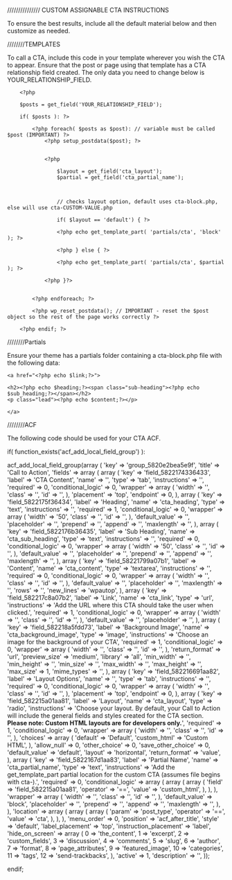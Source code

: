 /////////////// CUSTOM ASSIGNABLE CTA INSTRUCTIONS

To ensure the best results, include all the default material below and then customize as needed.



////////TEMPLATES


To call a CTA, include this code in your template wherever you wish the CTA to appear. Ensure that the post or page using that template has a CTA relationship field created. The only data you need to change below is YOUR_RELATIONSHIP_FIELD. 
		
		<?php 

		$posts = get_field('YOUR_RELATIONSHIP_FIELD');
		
		if( $posts ): ?>
		
		    <?php foreach( $posts as $post): // variable must be called $post (IMPORTANT) ?>
		        <?php setup_postdata($post); ?>
		      
		      
				<?php 
					
					$layout = get_field('cta_layout');
					$partial = get_field('cta_partial_name');
					
					
								
					// checks layout option, default uses cta-block.php, else will use cta-CUSTOM-VALUE.php
					
					if( $layout == 'default') { ?>
					
					<?php echo get_template_part( 'partials/cta', 'block' ); ?>
					
					<?php } else { ?>
					
					<?php echo get_template_part( 'partials/cta', $partial ); ?>
					
				<?php }?>
		      
		     
		    <?php endforeach; ?>
		  
		    <?php wp_reset_postdata(); // IMPORTANT - reset the $post object so the rest of the page works correctly ?>
		    
		<?php endif; ?>
		
		
////////Partials

Ensure your theme has a partials folder containing a cta-block.php file with the following data:

<?php
/**
 * @package _rebase
 * see cta-readme.txt in CTA plugin for instructions
 */
 
 
$heading = get_field('cta_heading');
$sub_heading = get_field('cta_sub_heading');
$content = get_field('cta_content');
$link = get_field('cta_link');
$img = get_field('cta_background_image');

?>


<div class="cta-block" style="background-image:url(<?php echo $img;?>);">
	
	<a href="<?php echo $link;?>">
	
	<h2><?php echo $heading;?><span class="sub-heading"><?php echo $sub_heading;?></span></h2>
	<p class="lead"><?php echo $content;?></p>
	
	</a>
	
</div>


////////ACF


The following code should be used for your CTA ACF.

if( function_exists('acf_add_local_field_group') ):

acf_add_local_field_group(array (
	'key' => 'group_5820e2bea5e9f',
	'title' => 'Call to Action',
	'fields' => array (
		array (
			'key' => 'field_5822174336433',
			'label' => 'CTA Content',
			'name' => '',
			'type' => 'tab',
			'instructions' => '',
			'required' => 0,
			'conditional_logic' => 0,
			'wrapper' => array (
				'width' => '',
				'class' => '',
				'id' => '',
			),
			'placement' => 'top',
			'endpoint' => 0,
		),
		array (
			'key' => 'field_5822175f36434',
			'label' => 'Heading',
			'name' => 'cta_heading',
			'type' => 'text',
			'instructions' => '',
			'required' => 1,
			'conditional_logic' => 0,
			'wrapper' => array (
				'width' => '50',
				'class' => '',
				'id' => '',
			),
			'default_value' => '',
			'placeholder' => '',
			'prepend' => '',
			'append' => '',
			'maxlength' => '',
		),
		array (
			'key' => 'field_5822176b36435',
			'label' => 'Sub Heading',
			'name' => 'cta_sub_heading',
			'type' => 'text',
			'instructions' => '',
			'required' => 0,
			'conditional_logic' => 0,
			'wrapper' => array (
				'width' => '50',
				'class' => '',
				'id' => '',
			),
			'default_value' => '',
			'placeholder' => '',
			'prepend' => '',
			'append' => '',
			'maxlength' => '',
		),
		array (
			'key' => 'field_58221799a07b1',
			'label' => 'Content',
			'name' => 'cta_content',
			'type' => 'textarea',
			'instructions' => '',
			'required' => 0,
			'conditional_logic' => 0,
			'wrapper' => array (
				'width' => '',
				'class' => '',
				'id' => '',
			),
			'default_value' => '',
			'placeholder' => '',
			'maxlength' => '',
			'rows' => '',
			'new_lines' => 'wpautop',
		),
		array (
			'key' => 'field_582217c8a07b2',
			'label' => 'Link',
			'name' => 'cta_link',
			'type' => 'url',
			'instructions' => 'Add the URL where this CTA should take the user when clicked.',
			'required' => 1,
			'conditional_logic' => 0,
			'wrapper' => array (
				'width' => '',
				'class' => '',
				'id' => '',
			),
			'default_value' => '',
			'placeholder' => '',
		),
		array (
			'key' => 'field_582218a5fdd73',
			'label' => 'Background Image',
			'name' => 'cta_background_image',
			'type' => 'image',
			'instructions' => 'Choose an image for the background of your CTA',
			'required' => 1,
			'conditional_logic' => 0,
			'wrapper' => array (
				'width' => '',
				'class' => '',
				'id' => '',
			),
			'return_format' => 'url',
			'preview_size' => 'medium',
			'library' => 'all',
			'min_width' => '',
			'min_height' => '',
			'min_size' => '',
			'max_width' => '',
			'max_height' => '',
			'max_size' => 1,
			'mime_types' => '',
		),
		array (
			'key' => 'field_582216691aa82',
			'label' => 'Layout Options',
			'name' => '',
			'type' => 'tab',
			'instructions' => '',
			'required' => 0,
			'conditional_logic' => 0,
			'wrapper' => array (
				'width' => '',
				'class' => '',
				'id' => '',
			),
			'placement' => 'top',
			'endpoint' => 0,
		),
		array (
			'key' => 'field_582215a01aa81',
			'label' => 'Layout',
			'name' => 'cta_layout',
			'type' => 'radio',
			'instructions' => 'Choose your layout. By default, your Call to Action will include the general fields and styles created for the CTA section. <br />
<strong>Please note: Custom HTML layouts are for developers only.</strong>',
			'required' => 1,
			'conditional_logic' => 0,
			'wrapper' => array (
				'width' => '',
				'class' => '',
				'id' => '',
			),
			'choices' => array (
				'default' => 'Default',
				'custom_html' => 'Custom HTML',
			),
			'allow_null' => 0,
			'other_choice' => 0,
			'save_other_choice' => 0,
			'default_value' => 'default',
			'layout' => 'horizontal',
			'return_format' => 'value',
		),
		array (
			'key' => 'field_5822167d1aa83',
			'label' => 'Partial Name',
			'name' => 'cta_partial_name',
			'type' => 'text',
			'instructions' => 'Add the get_template_part partial location for the custom CTA (assumes file begins with cta-).',
			'required' => 0,
			'conditional_logic' => array (
				array (
					array (
						'field' => 'field_582215a01aa81',
						'operator' => '==',
						'value' => 'custom_html',
					),
				),
			),
			'wrapper' => array (
				'width' => '',
				'class' => '',
				'id' => '',
			),
			'default_value' => 'block',
			'placeholder' => '',
			'prepend' => '',
			'append' => '',
			'maxlength' => '',
		),
	),
	'location' => array (
		array (
			array (
				'param' => 'post_type',
				'operator' => '==',
				'value' => 'cta',
			),
		),
	),
	'menu_order' => 0,
	'position' => 'acf_after_title',
	'style' => 'default',
	'label_placement' => 'top',
	'instruction_placement' => 'label',
	'hide_on_screen' => array (
		0 => 'the_content',
		1 => 'excerpt',
		2 => 'custom_fields',
		3 => 'discussion',
		4 => 'comments',
		5 => 'slug',
		6 => 'author',
		7 => 'format',
		8 => 'page_attributes',
		9 => 'featured_image',
		10 => 'categories',
		11 => 'tags',
		12 => 'send-trackbacks',
	),
	'active' => 1,
	'description' => '',
));

endif;





